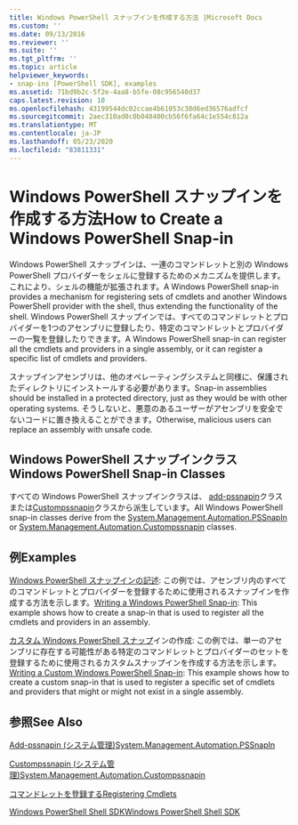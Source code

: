```yaml
---
title: Windows PowerShell スナップインを作成する方法 |Microsoft Docs
ms.custom: ''
ms.date: 09/13/2016
ms.reviewer: ''
ms.suite: ''
ms.tgt_pltfrm: ''
ms.topic: article
helpviewer_keywords:
- snap-ins [PowerShell SDK], examples
ms.assetid: 71bd9b2c-5f2e-4aa8-b5fe-08c956540d37
caps.latest.revision: 10
ms.openlocfilehash: 43199544dc02ccae4b61053c30d6ed36576adfcf
ms.sourcegitcommit: 2aec310ad0c0b048400cb56f6fa64c1e554c812a
ms.translationtype: MT
ms.contentlocale: ja-JP
ms.lasthandoff: 05/23/2020
ms.locfileid: "83811331"
---
```

# <a name="how-to-create-a-windows-powershell-snap-in"></a><span data-ttu-id="4b6d9-102">Windows PowerShell スナップインを作成する方法</span><span class="sxs-lookup"><span data-stu-id="4b6d9-102">How to Create a Windows PowerShell Snap-in</span></span>

<span data-ttu-id="4b6d9-103">Windows PowerShell スナップインは、一連のコマンドレットと別の Windows PowerShell プロバイダーをシェルに登録するためのメカニズムを提供します。これにより、シェルの機能が拡張されます。</span><span class="sxs-lookup"><span data-stu-id="4b6d9-103">A Windows PowerShell snap-in provides a mechanism for registering sets of cmdlets and another Windows PowerShell provider with the shell, thus extending the functionality of the shell.</span></span> <span data-ttu-id="4b6d9-104">Windows PowerShell スナップインでは、すべてのコマンドレットとプロバイダーを1つのアセンブリに登録したり、特定のコマンドレットとプロバイダーの一覧を登録したりできます。</span><span class="sxs-lookup"><span data-stu-id="4b6d9-104">A Windows PowerShell snap-in can register all the cmdlets and providers in a single assembly, or it can register a specific list of cmdlets and providers.</span></span>

<span data-ttu-id="4b6d9-105">スナップインアセンブリは、他のオペレーティングシステムと同様に、保護されたディレクトリにインストールする必要があります。</span><span class="sxs-lookup"><span data-stu-id="4b6d9-105">Snap-in assemblies should be installed in a protected directory, just as they would be with other operating systems.</span></span> <span data-ttu-id="4b6d9-106">そうしないと、悪意のあるユーザーがアセンブリを安全でないコードに置き換えることができます。</span><span class="sxs-lookup"><span data-stu-id="4b6d9-106">Otherwise, malicious users can replace an assembly with unsafe code.</span></span>

## <a name="windows-powershell-snap-in-classes"></a><span data-ttu-id="4b6d9-107">Windows PowerShell スナップインクラス</span><span class="sxs-lookup"><span data-stu-id="4b6d9-107">Windows PowerShell Snap-in Classes</span></span>

<span data-ttu-id="4b6d9-108">すべての Windows PowerShell スナップインクラスは、 [add-pssnapin](/dotnet/api/System.Management.Automation.PSSnapIn)クラスまたは[Custompssnapin](/dotnet/api/System.Management.Automation.CustomPSSnapIn)クラスから派生しています。</span><span class="sxs-lookup"><span data-stu-id="4b6d9-108">All Windows PowerShell snap-in classes derive from the [System.Management.Automation.PSSnapIn](/dotnet/api/System.Management.Automation.PSSnapIn) or [System.Management.Automation.Custompssnapin](/dotnet/api/System.Management.Automation.CustomPSSnapIn) classes.</span></span>

## <a name="examples"></a><span data-ttu-id="4b6d9-109">例</span><span class="sxs-lookup"><span data-stu-id="4b6d9-109">Examples</span></span>

<span data-ttu-id="4b6d9-110">[Windows PowerShell スナップインの記述](./writing-a-windows-powershell-snap-in.md): この例では、アセンブリ内のすべてのコマンドレットとプロバイダーを登録するために使用されるスナップインを作成する方法を示します。</span><span class="sxs-lookup"><span data-stu-id="4b6d9-110">[Writing a Windows PowerShell Snap-in](./writing-a-windows-powershell-snap-in.md): This example shows how to create a snap-in that is used to register all the cmdlets and providers in an assembly.</span></span>

<span data-ttu-id="4b6d9-111">[カスタム Windows PowerShell スナップ](./writing-a-custom-windows-powershell-snap-in.md)インの作成: この例では、単一のアセンブリに存在する可能性がある特定のコマンドレットとプロバイダーのセットを登録するために使用されるカスタムスナップインを作成する方法を示します。</span><span class="sxs-lookup"><span data-stu-id="4b6d9-111">[Writing a Custom Windows PowerShell Snap-in](./writing-a-custom-windows-powershell-snap-in.md): This example shows how to create a custom snap-in that is used to register a specific set of cmdlets and providers that might or might not exist in a single assembly.</span></span>

## <a name="see-also"></a><span data-ttu-id="4b6d9-112">参照</span><span class="sxs-lookup"><span data-stu-id="4b6d9-112">See Also</span></span>

[<span data-ttu-id="4b6d9-113">Add-pssnapin (システム管理)</span><span class="sxs-lookup"><span data-stu-id="4b6d9-113">System.Management.Automation.PSSnapIn</span></span>](/dotnet/api/System.Management.Automation.PSSnapIn)

[<span data-ttu-id="4b6d9-114">Custompssnapin (システム管理)</span><span class="sxs-lookup"><span data-stu-id="4b6d9-114">System.Management.Automation.Custompssnapin</span></span>](/dotnet/api/System.Management.Automation.CustomPSSnapIn)

[<span data-ttu-id="4b6d9-115">コマンドレットを登録する</span><span class="sxs-lookup"><span data-stu-id="4b6d9-115">Registering Cmdlets</span></span>](./registering-cmdlets.md)

[<span data-ttu-id="4b6d9-116">Windows PowerShell Shell SDK</span><span class="sxs-lookup"><span data-stu-id="4b6d9-116">Windows PowerShell Shell SDK</span></span>](../windows-powershell-reference.md)
